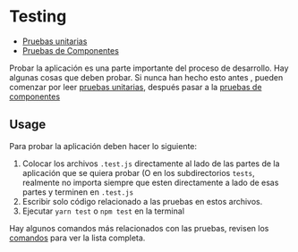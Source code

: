 # Testing

- [Pruebas unitarias](unit-testing.md)
- [Pruebas de Componentes](component-testing.md)

Probar la aplicación es una parte importante del proceso de desarrollo. Hay algunas cosas que deben probar. Si nunca han hecho esto antes , pueden comenzar por leer [pruebas unitarias](unit-testing.md), después pasar a la [pruebas de componentes](component-testing.md)

## Usage

Para probar la aplicación deben hacer lo siguiente:

1. Colocar los archivos `.test.js` directamente al lado de las partes de la aplicación que se quiera probar (O en los subdirectorios `tests`, realmente no importa siempre que esten directamente a lado de esas partes y terminen en `.test.js`
2. Escribir solo código relacionado a las pruebas en estos archivos.
3. Ejecutar `yarn test` o `npm test` en la terminal


Hay algunos comandos más relacionados con las pruebas, revisen los [comandos](../general/commands.md#testing) para ver la lista completa.
